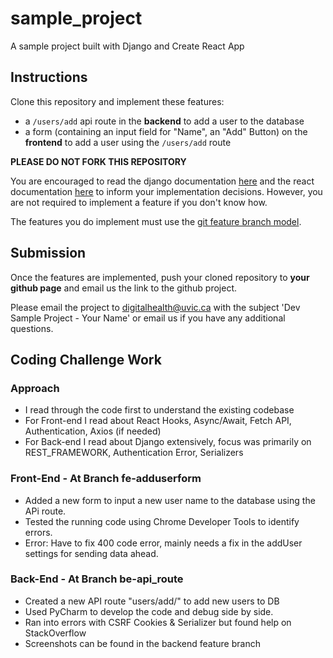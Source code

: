 # sample_project
A sample project built with Django and Create React App

## Instructions
Clone this repository and implement these features:
- a `/users/add` api route in the **backend** to add a user to the database
- a form (containing an input field for "Name", an "Add" Button) on the **frontend** to add a user using the `/users/add` route

**PLEASE DO NOT FORK THIS REPOSITORY**

You are encouraged to read the django documentation [here](https://docs.djangoproject.com/en/3.0/intro/) and the react documentation [here](https://reactjs.org/docs/react-api.html) to inform your implementation decisions. However, you are not required to implement a feature if you don't know how.

The features you do implement must use the [git feature branch model](https://www.atlassian.com/git/tutorials/comparing-workflows/feature-branch-workflow). 

## Submission

Once the features are implemented, push your cloned repository to **your github page** and email us the link to the github project. 

Please email the project to digitalhealth@uvic.ca with the subject 'Dev Sample Project - Your Name' or email us if you have any additional questions.


## Coding Challenge Work

### Approach
- I read through the code first to understand the existing codebase
- For Front-end I read about React Hooks, Async/Await, Fetch API, Authentication, Axios (if needed)
- For Back-end I read about Django extensively, focus was primarily on REST_FRAMEWORK, Authentication Error, Serializers

### Front-End - At Branch fe-adduserform
- Added a new form to input a new user name to the database using the APi route.
- Tested the running code using Chrome Developer Tools to identify errors.
- Error: Have to fix 400 code error, mainly needs a fix in the addUser settings for sending data ahead.

### Back-End - At Branch be-api_route
- Created a new API route "users/add/" to add new users to DB
- Used PyCharm to develop the code and debug side by side.
- Ran into errors with CSRF Cookies & Serializer but found help on StackOverflow
- Screenshots can be found in the backend feature branch
